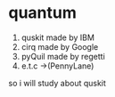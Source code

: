 # quantum

1. quskit made by IBM
2. cirq made by Google
3. pyQuil made by regetti
4. e.t.c ->(PennyLane)

so i will study about quskit
